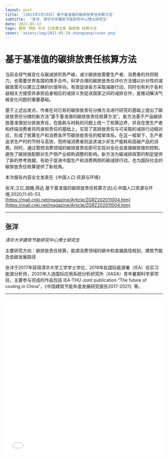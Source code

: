 ```yaml
---
layout: post
title: '[2021年5月19日] 基于基准值的碳排放责任核算方法'
subtitle:  '张洋，清华大学建筑节能研究中心博士研究生'
date: 2021-05-13
tags: 报告 预告 中文 已发表文章 碳排放 核算方法 
cover: 'assets/img/2021-05-19-zhangyang/cover.png'
---
```


# 基于基准值的碳排放责任核算方法

当前全球气候变化与碳减排形势严峻，减少碳排放需要生产者、消费者的共同努力，也需要世界各国的携手合作。科学合理的碳排放责任评价方法辅以针对性的减碳政策可以建立正确的价值导向，有效促进各方采取减碳行动，同时也有利于各利益相关方接受并承担自身相应的减排义务促进国家之间的减排合作，是推动解决气候变化问题的重要基础。

基于上述出发点，作者在对已有的碳排放责任分摊方法进行研究的基础上提出了碳排放责任分摊的新方法“基于基准值的碳排放责任核算方法”。新方法基于产品碳排放基准值划分排放责任，在能耗与材耗的问题上统一了核算边界，并且在使生产者和终端消费者共同承担责任的基础上，实现了其排放责任与可采取的减排行动相对应，形成了核算生产和消费各环节碳排放责任的框架体系。在这一框架下，生产者追求生产时的节材与高效，而终端消费者则追求减少非生产能耗和高碳产品的消费。同时，通过管控消费领域的碳排放责任即可实现对全社会直接碳排放的控制，避免了碳排放配额对生产侧产业结构调整的影响。新方法为碳减排政策的制定提供了新的参考依据，有助于促进中国生产和消费两侧的碳减排行动，也为国际社会的碳排放责任核算提供了新视角。

本次报告内容全文发表在《中国人口·资源与环境》

张洋,江亿,胡姗,燕达.基于基准值的碳排放责任核算方法[J].中国人口资源与环境,2020,11:45-53.[https://mall.cnki.net/magazine/Article/ZGRZ202011004.htm](https://mall.cnki.net/magazine/Article/ZGRZ202011004.htm)

----------

## 张洋

*清华大学建筑节能研究中心博士研究生*

主要研究方向：碳排放责任核算，能源消费领域的碳中和发展路径规划，建筑节能及低碳发展路径

张洋于2017年获得清华大学工学学士学位，2019年赴国际能源署（IEA）任实习能源分析师，2020年入选国际应用系统分析研究所（IIASA）青年暑期科学家项目。主要参与完成的作品包括 IEA-THU Joint publication “The future of cooling in China”，《中国建筑节能年度发展研究报告2017-2021》等。


-----------

<iframe style="width: 100%;height: 500px;" src="//player.bilibili.com/player.html?aid=290661254&bvid=BV1ef4y1Y7Zx&cid=341282248&page=1" scrolling="no" border="0" frameborder="no" framespacing="0" allowfullscreen="true"> </iframe>